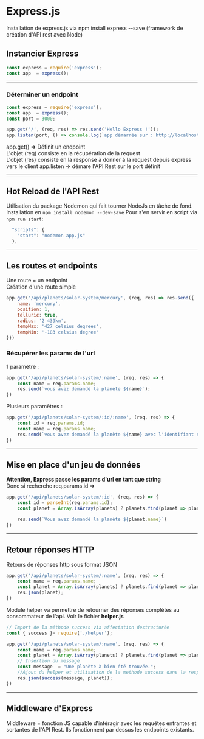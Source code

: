 # **Express.js**

Installation de express.js via npm install express --save (framework de création d'API rest avec Node)

## **Instancier Express**

```javascript
const express = require('express');
const app  = express();
```

___

### **Déterminer un endpoint**

```javascript
const express = require('express');
const app  = express();
const port = 3000;

app.get('/', (req, res) => res.send('Hello Express !'));
app.listen(port, () => console.log(`app démarrée sur : http://localhost:${port}`));
```

app.get() => Définit un endpoint  
L'objet (req) consiste en la récupération de la request  
L'objet (res) consiste en la response à donner à la request depuis express vers le client
app.listen => démare l'API Rest sur le port définit

___

## **Hot Reload de l'API Rest**

Utilisation du package Nodemon qui  fait tourner NodeJs en tâche de fond.  
Installation en `npm install nodemon --dev-save`
Pour s'en servir en script via `npm run start`:

```javascript
  "scripts": {
    "start": "nodemon app.js"
  },
```

___

## **Les routes et endpoints**

Une route = un endpoint  
Création d'une route simple  

```javascript
app.get('/api/planets/solar-system/mercury', (req, res) => res.send({
    name: 'mercury',
    position: 1,
    telluric: true,
    radius: '2 439km',
    tempMax: '427 celsius degrees',
    tempMin: '-183 celsius degree'
}))
```

### **Récupérer les params de l'url**

1 paramètre :  

```javascript
app.get('/api/planets/solar-system/:name', (req, res) => {
    const name = req.params.name;
    res.send(`vous avez demandé la planète ${name}`);
})
```

Plusieurs paramètres :  

```javascript
app.get('/api/planets/solar-system/:id/:name', (req, res) => {
    const id = req.params.id;
    const name = req.params.name;
    res.send(`vous avez demandé la planète ${name} avec l'identifiant n°${id}`);
})
```

___

## **Mise en place d'un jeu de données**

**Attention, Express passe les params d'url en tant que string**  
Donc si recherche req.params.id =>

```javascript
app.get('/api/planets/solar-system/:id', (req, res) => {
    const id = parseInt(req.params.id);
    const planet = Array.isArray(planets) ? planets.find(planet => planet.id == id) : 0;

    res.send(`Vous avez demandé la planète ${planet.name}`)
})
```

___

## **Retour réponses HTTP**

Retours de réponses http sous format JSON

```javascript
app.get('/api/planets/solar-system/:name', (req, res) => {
    const name = req.params.name;
    const planet = Array.isArray(planets) ? planets.find(planet => planet.name == name) : 0;
    res.json(planet);
})
```

Module helper va permettre de retourner des réponses complètes au consommateur de l'api. Voir le fichier **helper.js**

```javascript
// Import de la méthode success via affectation destructurée 
const { success }= require('./helper');

app.get('/api/planets/solar-system/:name', (req, res) => {
    const name = req.params.name;
    const planet = Array.isArray(planets) ? planets.find(planet => planet.name == name) : 0;
    // Insertion du message
    const message  = "Une planète à bien été trouvée.";
    //Ajout du helper et utilisation de la methode success dans la response json
    res.json(success(message, planet));
})
```

___

## **Middleware d'Express**

Middleware = fonction JS capable d'intéragir avec les requêtes entrantes et sortantes de l'API Rest. Ils fonctionnent par dessus les endpoints existants.  
